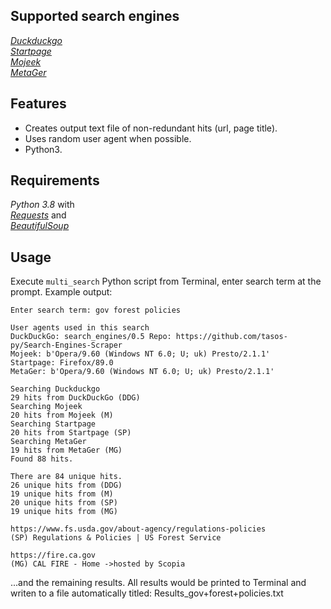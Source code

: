 ## Supported search engines  

_[Duckduckgo](https://duckduckgo.com)_  
_[Startpage](https://www.startpage.com)_  
_[Mojeek](https://www.mojeek.com)_  
_[MetaGer](https://metager.org)_  

## Features  

 - Creates output text file of non-redundant hits (url, page title).
 - Uses random user agent when possible.
 - Python3.  

## Requirements  

_Python 3.8_ with  
_[Requests](http://docs.python-requests.org/en/master/)_ and  
_[BeautifulSoup](https://www.crummy.com/software/BeautifulSoup/bs4/doc/)_  


## Usage  
Execute `multi_search` Python script from Terminal, enter search term at the prompt.
Example output:
```
Enter search term: gov forest policies

User agents used in this search
DuckDuckGo: search_engines/0.5 Repo: https://github.com/tasos-py/Search-Engines-Scraper
Mojeek: b'Opera/9.60 (Windows NT 6.0; U; uk) Presto/2.1.1'
Startpage: Firefox/89.0
MetaGer: b'Opera/9.60 (Windows NT 6.0; U; uk) Presto/2.1.1'

Searching Duckduckgo
29 hits from DuckDuckGo (DDG)
Searching Mojeek
20 hits from Mojeek (M)
Searching Startpage
20 hits from Startpage (SP)
Searching MetaGer
19 hits from MetaGer (MG)
Found 88 hits.

There are 84 unique hits.
26 unique hits from (DDG)
19 unique hits from (M)
20 unique hits from (SP)
19 unique hits from (MG)

https://www.fs.usda.gov/about-agency/regulations-policies
(SP) Regulations & Policies | US Forest Service

https://fire.ca.gov
(MG) CAL FIRE - Home ->hosted by Scopia
```
...and the remaining results. All results would be printed to Terminal and writen to a file automatically titled: Results_gov+forest+policies.txt
